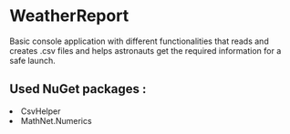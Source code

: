 # WeatherReport
Basic console application with different functionalities that reads and creates .csv files and helps astronauts get the required information for a safe launch.

## Used NuGet packages :
<li>  CsvHelper </li>
<li>  MathNet.Numerics </li>
